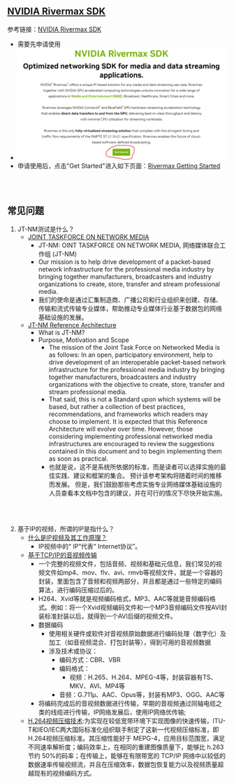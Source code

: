 ## [NVIDIA Rivermax SDK](https://developer.nvidia.com/networking/rivermax)

参考链接：[NVIDIA Rivermax SDK](https://developer.nvidia.com/networking/rivermax)
* 需要先申请使用
* ![](./images/rivermax_get_started.JPG)
* 申请使用后，点击"Get Started"进入如下页面：[Rivermax Getting Started](https://developer.nvidia.com/networking/rivermax-getting-started)



<br><br>

## 常见问题

1. JT-NM测试是什么？
   * [JOINT TASKFORCE ON NETWORK MEDIA](https://www.jt-nm.org/)
     * JT-NM: OINT TASKFORCE ON NETWORK MEDIA, 网络媒体联合工作组 (JT-NM)
     * Our mission is to help drive development of a packet-based network infrastructure for the professional media industry by bringing together manufacturers, broadcasters and industry organizations to create, store, transfer and stream professional media.
     * 我们的使命是通过汇集制造商、广播公司和行业组织来创建、存储、传输和流式传输专业媒体，帮助推动专业媒体行业基于数据包的网络基础设施的发展。
   * [JT-NM Reference Architecture](https://static.jt-nm.org/RA-1.0/JT-NMReferenceArchitecturev1.0%20150904%20FINAL.pdf)
     * What is JT-NM?
     * Purpose, Motivation and Scope
       * The mission of the Joint Task Force on Networked Media is as follows: In an open, participatory environment, help to drive development of an interoperable packet-based network infrastructure for the professional media industry by bringing together manufacturers, broadcasters and industry organizations with the objective to create, store, transfer and stream professional media.
       * That said, this is not a Standard upon which systems will be based, but rather a collection of best practices, recommendations, and frameworks which readers may choose to implement. It is expected that this Reference Architecture will evolve over time. However, those considering implementing professional networked media infrastructures are encouraged to review the suggestions contained in this document and to begin implementing them as soon as practical. 
       * 也就是说，这不是系统所依据的标准，而是读者可以选择实施的最佳实践、建议和框架的集合。 预计该参考架构将随着时间的推移而发展。 但是，我们鼓励那些考虑实施专业网络媒体基础设施的人员查看本文档中包含的建议，并在可行的情况下尽快开始实施。


<br><br>

2. 基于IP的视频，所谓的IP是指什么？
   * [什么是IP视频及其工作原理？](https://zh-cn.fmuser.net/content/?7456.html)
     * IP视频中的“ IP”代表“ Internet协议”。
   * [基于TCP/IP的音视频传输](https://van23li.github.io/2021/09/22/%E5%9F%BA%E4%BA%8ETCP-IP%E7%9A%84%E9%9F%B3%E8%A7%86%E9%A2%91%E4%BC%A0%E8%BE%93/)
     * 一个完整的视频文件，包括音频、视频和基础元信息，我们常见的视频文件如mp4、mov、flv、avi、rmvb等视频文件，就是一个容器的封装，里面包含了音频和视频两部分，并且都是通过一些特定的编码算法，进行编码压缩过后的。
     * H264、Xvid等就是视频编码格式，MP3、AAC等就是音频编码格式。例如：将一个Xvid视频编码文件和一个MP3音频编码文件按AVI封装标准封装以后，就得到一个AVI后缀的视频文件。
     * 数据编码
       * 使用相关硬件或软件对音视频原始数据进行编码处理（数字化）及加工（如音视频混合、打包封装等），得到可用的音视频数据
       * 涉及技术或协议：
            * 编码方式：CBR、VBR
            * 编码格式：
              * 视频：H.265、H.264、MPEG-4等，封装容器有TS、MKV、AVI、MP4等
            *   音频：G.711μ、AAC、Opus等，封装有MP3、OGG、AAC等
      * 将编码完成后的音视频数据进行传输，早期的音视频通过同轴电缆之类的线缆进行传输，IP网络发展后，使用IP网络优传输;
    * [H.264视频压缩技术](https://van23li.github.io/2021/09/22/%E5%9F%BA%E4%BA%8ETCP-IP%E7%9A%84%E9%9F%B3%E8%A7%86%E9%A2%91%E4%BC%A0%E8%BE%93/#3h264%E8%A7%86%E9%A2%91%E5%8E%8B%E7%BC%A9%E6%8A%80%E6%9C%AF):为实现在较低宽带环境下实现图像的快速传输，ITU-T和IEO/IEC两大国际标准化组织联手制定了这新一代视频压缩标准，即H.264视频压缩标准。其压缩性能好于 MEPG-4，应用目标范围宽，满足不同速率解析度；编码效率上，在相同的重建图像质量下，能够比 h.263 节约 50%的码率；在传输上，能够在有限带宽的 TCP/IP 网络中以较低的数据速率传输视频流，并且在压缩效率，数据包恢复能力以及视频质量超越现有的视频编码方式。




<br><br>



